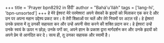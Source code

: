 +++
title = 'Prayer bpn8292 in हिंदी'
author = "Bahá'u'lláh"
tags = ['lang-hi', 'bpn-unsorted']
+++
हे मेरे ईश्वर! मेरे परमेश्वर! अपने सेवकों के हृदयों को मिलाकर एक कर दे और उन पर अपना महान उद्देश्य प्रकट कर। वे तेरी शिक्षाओं पर चलें और तेरे नियमों पर अटल रहें। हे ईश्वर! उनके प्रयास में तू उनकी सहायता कर और उन्हें अपनी सेवा करने की शक्ति प्रदान कर। हे ईश्वर! उन्हें उनके स्वयं के ऊपर न छोड़; उनके पगों का, अपने ज्ञान के प्रकाश द्वारा मार्गदर्शन कर और उनके हृदयों को अपने प्रेम से आनंदित कर दे। सत्य ही, तू उनका सहायक और स्वामी है।
